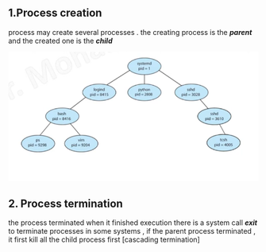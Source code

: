## 1.Process creation 
process may create several processes .
the creating process is the ***parent*** and the created one is the ***child*** 

![screen](./images/3.1.png)

## 2. Process termination 
the process terminated when it finished execution 
there is a system call ***exit***  to terminate processes
in some systems , if the parent process terminated , it first kill all the child process first  [cascading termination]


